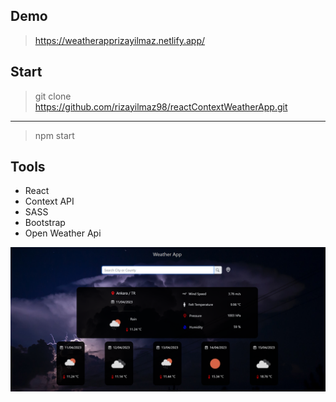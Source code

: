 ## Demo
> https://weatherapprizayilmaz.netlify.app/

## Start

> git clone https://github.com/rizayilmaz98/reactContextWeatherApp.git
---
> npm start

## Tools

- React
- Context API
- SASS
- Bootstrap
- Open Weather Api

![](./src/assets/projectImg.png)
